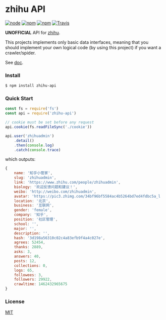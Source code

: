 # zhihu API

[![node](https://img.shields.io/node/v/zhihu-api.svg)](https://nodejs.org/en/)
[![npm](https://img.shields.io/npm/v/zhihu-api.svg)](https://www.npmjs.com/package/zhihu-api)
[![npm](https://img.shields.io/npm/dt/zhihu-api.svg)](https://www.npmjs.com/package/zhihu-api)
[![Travis](https://img.shields.io/travis/syaning/zhihu-api.svg)](https://travis-ci.org/syaning/zhihu-api)

**UNOFFICIAL** API for [zhihu](https://www.zhihu.com).

This projects implements only basic data interfaces, meaning that you should implement your own logical code (by using this project) if you want a crawler/spider.

See [doc](http://syaning.com/zhihu-api/index.html).

### Install

```sh
$ npm install zhihu-api
```

### Quick Start

```javascript
const fs = require('fs')
const api = require('zhihu-api')

// cookie must be set before any request
api.cookie(fs.readFileSync('./cookie'))

api.user('zhihuadmin')
    .detail()
    .then(console.log)
    .catch(console.trace)
```

which outputs:

```javascript
{
    name: '知乎小管家',
    slug: 'zhihuadmin',
    link: 'https://www.zhihu.com/people/zhihuadmin',
    biology: '欢迎反馈问题和建议！',
    weibo: 'http://weibo.com/zhihuadmin',
    avatar: 'https://pic3.zhimg.com/34bf96bf5584ac4b5264bd7ed4fdbc5a_l.jpg',
    location: '北京',
    business: '互联网',
    gender: 'female',
    company: '知乎',
    position: '社区管理',
    school: '',
    major: '',
    description: '',
    hash: '3d198a56310c02c4a83efb9f4a4c027e',
    agrees: 52454,
    thanks: 2889,
    asks: 3,
    answers: 40,
    posts: 12,
    collections: 0,
    logs: 65,
    followees: 3,
    followers: 29922,
    crawltime: 1462432965675
}
```

### License

[MIT](./LICENSE)
